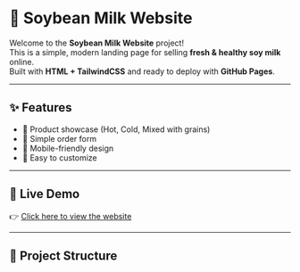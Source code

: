 # 🥛 Soybean Milk Website

Welcome to the **Soybean Milk Website** project!  
This is a simple, modern landing page for selling **fresh & healthy soy milk** online.  
Built with **HTML + TailwindCSS** and ready to deploy with **GitHub Pages**.

---

## ✨ Features
- 🍶 Product showcase (Hot, Cold, Mixed with grains)
- 🛒 Simple order form
- 📱 Mobile-friendly design
- 🎨 Easy to customize

---

## 🚀 Live Demo
👉 [Click here to view the website](https://yourusername.github.io/soybean-website)  

---

## 📂 Project Structure
